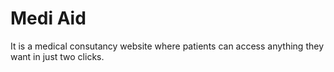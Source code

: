 # Medi Aid
 It is a medical consutancy website where patients can access anything they want in just two clicks.
